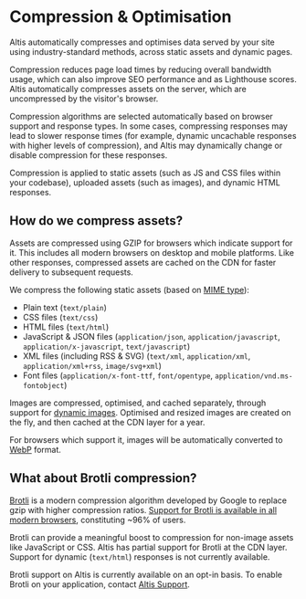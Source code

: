 # Compression & Optimisation
Altis automatically compresses and optimises data served by your site using industry-standard methods, across static assets and dynamic pages.

Compression reduces page load times by reducing overall bandwidth usage, which can also improve SEO performance and as Lighthouse scores. Altis automatically compresses assets on the server, which are uncompressed by the visitor's browser.

Compression algorithms are selected automatically based on browser support and response types. In some cases, compressing responses may lead to slower response times (for example, dynamic uncachable responses with higher levels of compression), and Altis may dynamically change or disable compression for these responses.

Compression is applied to static assets (such as JS and CSS files within your codebase), uploaded assets (such as images), and dynamic HTML responses.

## How do we compress assets?

Assets are compressed using GZIP for browsers which indicate support for it. This includes all modern browsers on desktop and mobile platforms. Like other responses, compressed assets are cached on the CDN for faster delivery to subsequent requests.

We compress the following static assets (based on [MIME type](https://en.wikipedia.org/wiki/Media_type)):

* Plain text (`text/plain`)
* CSS files (`text/css`)
* HTML files (`text/html`)
* JavaScript & JSON files (`application/json`, `application/javascript`, `application/x-javascript`, `text/javascript`)
* XML files (including RSS & SVG) (`text/xml`, `application/xml`, `application/xml+rss`, `image/svg+xml`)
* Font files (`application/x-font-ttf`, `font/opentype`, `application/vnd.ms-fontobject`)

Images are compressed, optimised, and cached separately, through support for [dynamic images](https://docs.altis-dxp.com/media/dynamic-images/). Optimised and resized images are created on the fly, and then cached at the CDN layer for a year.

For browsers which support it, images will be automatically converted to [WebP](https://developers.google.com/speed/webp/) format.

## What about Brotli compression?

[Brotli](https://en.wikipedia.org/wiki/Brotli) is a modern compression algorithm developed by Google to replace gzip with higher compression ratios. [Support for Brotli is available in all modern browsers](https://caniuse.com/brotli), constituting ~96% of users.

Brotli can provide a meaningful boost to compression for non-image assets like JavaScript or CSS. Altis has partial support for Brotli at the CDN layer. Support for dynamic (`text/html`) responses is not currently available.

Brotli support on Altis is currently available on an opt-in basis. To enable Brotli on your application, contact [Altis Support](https://docs.altis-dxp.com/guides/getting-help-with-altis/).
